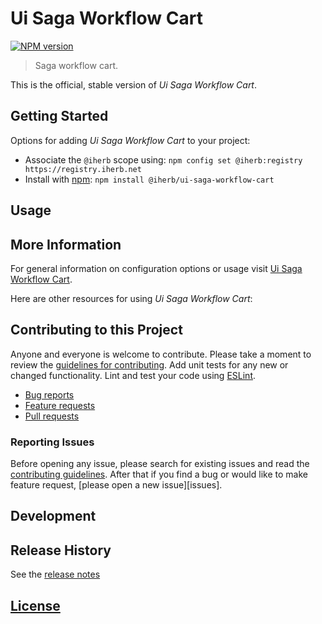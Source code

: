 # Ui Saga Workflow Cart

 [![NPM version][npm-image]][npm-url]

> Saga workflow cart.

This is the official, stable version of _Ui Saga Workflow Cart_.

## Getting Started

Options for adding _Ui Saga Workflow Cart_ to your project:

- Associate the `@iherb` scope using: `npm config set @iherb:registry https://registry.iherb.net`
- Install with [npm](https://npmjs.org/): `npm install @iherb/ui-saga-workflow-cart`

## Usage

## More Information

For general information on configuration options or usage visit [Ui Saga Workflow Cart]().

Here are other resources for using _Ui Saga Workflow Cart_:

## Contributing to this Project

Anyone and everyone is welcome to contribute. Please take a moment to review the [guidelines for contributing](CONTRIBUTING.md). Add unit tests for any new or changed functionality. Lint and test your code using [ESLint][eslint-www].

- [Bug reports](CONTRIBUTING.md#bugs)
- [Feature requests](CONTRIBUTING.md#features)
- [Pull requests](CONTRIBUTING.md#pull-requests)

### Reporting Issues

Before opening any issue, please search for existing issues and read the [contributing guidelines](CONTRIBUTING.md). After that if you find a bug or would like to make feature request, [please open a new issue][issues].

## Development

## Release History

See the [release notes](CHANGELOG.md)

## [License](LICENSE.md)

[eslint-www]: http://www.eslint.org
[npm-url]: https://npm.iherb.net/package/@iherb/ui-saga-workflow-cart
[npm-image]: https://shields.iherb.net/npm/v/@iherb/ui-saga-workflow-cart.svg
